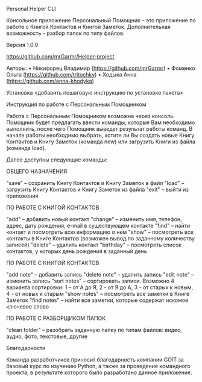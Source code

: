 Personal Helper CLI

Консольное приложение Персональный Помощник – это приложение по работе с Книгой Контактов и Книгой Заметок. Дополнительная возможность - разбор папок по типу файлов.

Версия 1.0.0

https://github.com/mrGarmr/Helper-project

Авторы:
• Никифорец Владимир (https://github.com/mrGarmr)
• Фоменко Ольга (https://github.com/tritochky)
• Ходыка Анна (https://github.com/anna-khodyka)

Установка
<добавить пошаговую инструкцию по установке пакета>

Инструкция по работе с Персональным Помощником

Работа с Персональным Помощником возможна через консоль. Помощник будет предлагать ввести команды, которые Вам необходимо выполнить, после чего Помощник выведет результат работы команд.
В начале работы необходимо выбрать, хотите ли Вы создать новые Книгу Контактов и Книгу Заметок (команда new) или загрузить Книги из файла (команда load).

Далее доступны следующие команды:

ОБЩЕГО НАЗНАЧЕНИЯ

"save" – сохранить Книгу Контактов и Книгу Заметок в файл
"load" – загрузить Книгу Контактов и Книгу Заметок из файла
"exit" – выйти из приложения

ПО РАБОТЕ С КНИГОЙ КОНТАКТОВ

"add" – добавить новый контакт
"change" – изменить имя, телефон, адрес, дату рождения, e-mail в существующем контакте
"find" – найти контакт и посмотреть всю информацию о нем
"show" – посмотреть все контакты в Книге Контактов (возможен вывод по заданному количеству записей)
"delete" – удалить контакт
"birthday" – посмотреть список контактов, у которых день рождения в заданный день

ПО РАБОТЕ С КНИГОЙ КОНТАКТОВ

"add note" – добавить запись
"delete note" – удалить запись
"edit note" – изменить запись
"sort notes" – сортировать записи. Возможно 4 варианта сортировки: 1 – от А до Я, 2 - от Я до А, 3 - от старых к новым, 4 - от новых к старым
"show notes" – посмотреть все заметки в Книге Заметок
"find notes" – найти все заметки, которые содержат искомое ключевое слово

ПО РАБОТЕ С РАЗБОРЩИКОМ ПАПОК

"clean folder" – разобрать заданную папку по типам файлов: видео, аудио, фото, текстовые, другие

Благодарности

Команда разработчиков приносит благодарность компании GOIT за базовый курс по изучению Python, а также за проведение командного проекта, в результате которого было разработано данное приложение.
